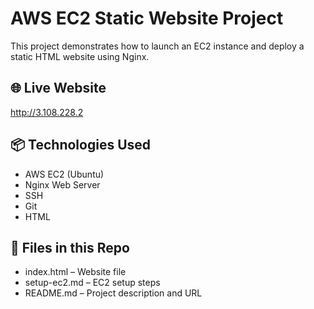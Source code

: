 # AWS EC2 Static Website Project

This project demonstrates how to launch an EC2 instance and deploy a static HTML website using Nginx.

## 🌐 Live Website
http://3.108.228.2

## 📦 Technologies Used
- AWS EC2 (Ubuntu)
- Nginx Web Server
- SSH
- Git
- HTML

## 📁 Files in this Repo
- index.html – Website file
- setup-ec2.md – EC2 setup steps
- README.md – Project description and URL